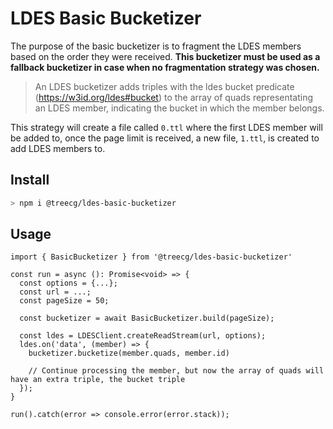 # LDES Basic Bucketizer

The purpose of the basic bucketizer is to fragment the LDES members based on the order they were received. **This bucketizer must be used as a fallback bucketizer in case when no fragmentation strategy was chosen.**

> An LDES bucketizer adds triples with the ldes bucket predicate (https://w3id.org/ldes#bucket) to the array of quads representating an LDES member, indicating the bucket in which the member belongs.

This strategy will create a file called `0.ttl` where the first LDES member will be added to, once the page limit is received, a new file, `1.ttl`, is created to add LDES members to.

## Install

```bash
> npm i @treecg/ldes-basic-bucketizer
```

## Usage

```
import { BasicBucketizer } from '@treecg/ldes-basic-bucketizer'

const run = async (): Promise<void> => {
  const options = {...};
  const url = ...;
  const pageSize = 50;

  const bucketizer = await BasicBucketizer.build(pageSize);

  const ldes = LDESClient.createReadStream(url, options);
  ldes.on('data', (member) => {
    bucketizer.bucketize(member.quads, member.id)

    // Continue processing the member, but now the array of quads will have an extra triple, the bucket triple
  });
}

run().catch(error => console.error(error.stack));
```